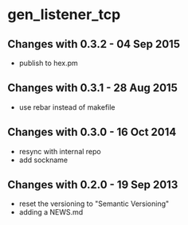 gen_listener_tcp
================

Changes with 0.3.2 - 04 Sep 2015
--------------------------------

* publish to hex.pm

Changes with 0.3.1 - 28 Aug 2015
--------------------------------

* use rebar instead of makefile

Changes with 0.3.0 - 16 Oct 2014
--------------------------------

* resync with internal repo
* add sockname

Changes with 0.2.0 - 19 Sep 2013
--------------------------------

* reset the versioning to "Semantic Versioning"
* adding a NEWS.md
